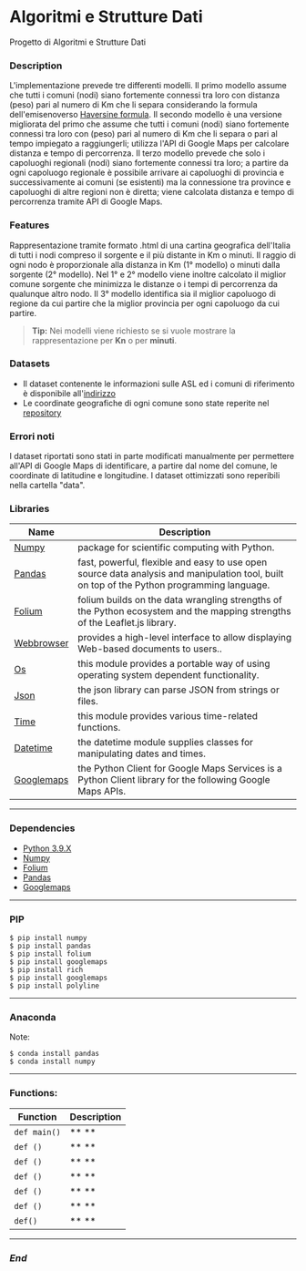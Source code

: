 # Algoritmi e Strutture Dati
Progetto di Algoritmi e Strutture Dati

### Description
L'implementazione prevede tre differenti modelli. Il primo modello assume che tutti i comuni (nodi) siano fortemente connessi tra loro con distanza (peso) pari al numero di Km che li separa considerando la formula dell'emisenoverso [Haversine formula](https://en.wikipedia.org/wiki/Haversine_formula). Il secondo modello è una versione migliorata del primo che assume che tutti i comuni (nodi) siano fortemente connessi tra loro con (peso) pari al numero di Km che li separa o pari al tempo impiegato a raggiungerli; utilizza l'API di Google Maps per calcolare distanza e tempo di percorrenza. Il terzo modello prevede che solo i capoluoghi regionali (nodi) siano fortemente connessi tra loro; a partire da ogni capoluogo regionale è possibile arrivare ai capoluoghi di provincia e successivamente ai comuni (se esistenti) ma la connessione tra province e capoluoghi di altre regioni non è diretta; viene calcolata distanza e tempo di percorrenza tramite API di Google Maps.

### Features
Rappresentazione tramite formato .html di una cartina geografica dell'Italia di tutti i nodi compreso il sorgente e il più distante in Km o minuti. Il raggio di ogni nodo è proporzionale alla distanza in Km (1° modello) o minuti dalla sorgente (2° modello). Nel 1° e 2° modello viene inoltre calcolato il miglior comune sorgente che minimizza le distanze o i tempi di percorrenza da qualunque altro nodo. Il 3° modello identifica sia il miglior capoluogo di regione da cui partire che la miglior provincia per ogni capoluogo da cui partire.

> **Tip:** Nei modelli viene richiesto se si vuole mostrare la rappresentazione per **Kn** o per **minuti**.

### Datasets
- Il dataset contenente le informazioni sulle ASL ed i comuni di riferimento è disponibile all'[indirizzo](https://www.salute.gov.it/portale/documentazione/p6_2_8_1_1.jsp?id=13)
- Le coordinate geografiche di ogni comune sono state reperite nel [repository](https://github.com/MatteoHenryChinaski/Comuni-Italiani-2018-Sql-Json-excel)

### Errori noti
I dataset riportati sono stati in parte modificati manualmente per permettere all'API di Google Maps di identificare, a partire dal nome del comune, le coordinate di latitudine e longitudine. I dataset ottimizzati sono reperibili nella cartella "data".


### Libraries

| Name | Description |
| ------------- | ------------------------------ |
| [Numpy] | package for scientific computing with Python.
| [Pandas]| fast, powerful, flexible and easy to use open source data analysis and manipulation tool, built on top of the Python programming language.
| [Folium]| folium builds on the data wrangling strengths of the Python ecosystem and the mapping strengths of the Leaflet.js library.
| [Webbrowser]| provides a high-level interface to allow displaying Web-based documents to users..
| [Os]| this module provides a portable way of using operating system dependent functionality.
| [Json]| the json library can parse JSON from strings or files.
| [Time]| this module provides various time-related functions.
| [Datetime]| the datetime module supplies classes for manipulating dates and times.
|[Googlemaps]| the Python Client for Google Maps Services is a Python Client library for the following Google Maps APIs.


---
### Dependencies

- [Python 3.9.X]
- [Numpy]
- [Folium]
- [Pandas]
- [Googlemaps]
---
### PIP

```
$ pip install numpy
$ pip install pandas
$ pip install folium
$ pip install googlemaps
$ pip install rich
$ pip install googlemaps
$ pip install polyline

```

----
### Anaconda

Note: 

```
$ conda install pandas
$ conda install numpy
```

----

### Functions:                
         
| Function                   | Description                    |
| -------------------------- | ------------------------------ |
| `def main()`                       | ** **|
| `def ()`              |** **|
| `def ()`             | ** **|
| `def ()`                 | ** **|
| `def ()`                     | ** **|
| `def ()`               | ** **|
| `def()`             | ** **|

----

### *End*

[Python 3.9.X]: <https://www.python.org/downloads/>
[time]: <http://robyp.x10host.com/3/time.html#loaded>
[datetime]: <https://docs.python.org/3/library/datetime.html> 
[os]: <https://docs.python.org/3.8/library/os.html>
[json]: <https://docs.python.org/3.8/library/json.html>
[Numpy]: <https://numpy.org/install/>
[Pandas]: <https://pandas.pydata.org/>
[Folium]: <https://python-visualization.github.io/folium/>
[Webbrowser]: <https://docs.python.org/3/library/webbrowser.html>
[googlemaps]: <https://pypi.org/project/googlemaps/>
